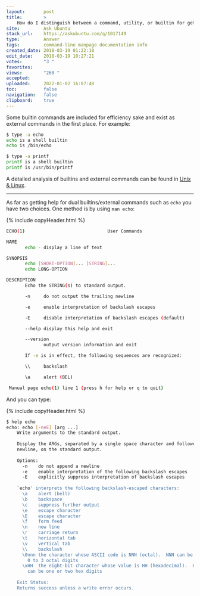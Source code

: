 ```yaml
---
layout:       post
title:        >
    How do I distinguish between a command, utility, or builtin for getting documentation?
site:         Ask Ubuntu
stack_url:    https://askubuntu.com/q/1017149
type:         Answer
tags:         command-line manpage documentation info
created_date: 2018-03-19 01:22:18
edit_date:    2018-03-19 10:27:21
votes:        "3 "
favorites:    
views:        "260 "
accepted:     
uploaded:     2022-01-02 16:07:48
toc:          false
navigation:   false
clipboard:    true
---
```


Some builtin commands are included for efficiency sake and exist as external commands in the first place. For example:



``` bash
$ type -a echo
echo is a shell builtin
echo is /bin/echo

$ type -a printf
printf is a shell builtin
printf is /usr/bin/printf

```

A detailed analysis of builtins and external commands can be found in [Unix & Linux][1].


----------

As far as getting help for dual builtins/external commands such as `echo` you have two choices. One method is by using `man echo`:

{% include copyHeader.html %}
``` bash
ECHO(1)                               User Commands                               ECHO(1)

NAME
       echo - display a line of text

SYNOPSIS
       echo [SHORT-OPTION]... [STRING]...
       echo LONG-OPTION

DESCRIPTION
       Echo the STRING(s) to standard output.

       -n     do not output the trailing newline

       -e     enable interpretation of backslash escapes

       -E     disable interpretation of backslash escapes (default)

       --help display this help and exit

       --version
              output version information and exit

       If -e is in effect, the following sequences are recognized:

       \\     backslash

       \a     alert (BEL)

 Manual page echo(1) line 1 (press h for help or q to quit)

```

And you can type:

{% include copyHeader.html %}
``` bash
$ help echo
echo: echo [-neE] [arg ...]
    Write arguments to the standard output.
    
    Display the ARGs, separated by a single space character and followed by a
    newline, on the standard output.
    
    Options:
      -n	do not append a newline
      -e	enable interpretation of the following backslash escapes
      -E	explicitly suppress interpretation of backslash escapes
    
    `echo' interprets the following backslash-escaped characters:
      \a	alert (bell)
      \b	backspace
      \c	suppress further output
      \e	escape character
      \E	escape character
      \f	form feed
      \n	new line
      \r	carriage return
      \t	horizontal tab
      \v	vertical tab
      \\	backslash
      \0nnn	the character whose ASCII code is NNN (octal).  NNN can be
    	0 to 3 octal digits
      \xHH	the eight-bit character whose value is HH (hexadecimal).  HH
    	can be one or two hex digits
    
    Exit Status:
    Returns success unless a write error occurs.

```

  [1]: https://unix.stackexchange.com/a/1359/200094

